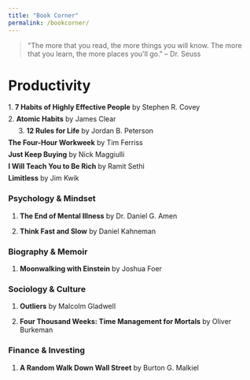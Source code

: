 ```yaml
---
title: "Book Corner"
permalink: /bookcorner/
---
```

> "The more that you read, the more things you will know. The more that you learn, the more places you'll go."
> – Dr. Seuss

# Productivity

<div style="margin-bottom: 0.5em;">
  1. <span style="font-weight: bold;">7 Habits of Highly Effective People</span> <span style="font-size: 1em;">by Stephen R. Covey</span>
</div>

<div style="margin-bottom: 0.5em;">
  2. <span style="font-weight: bold;">Atomic Habits</span> <span style="font-size: 1em;">by James Clear</span>
</div>

<div style="margin-left: 1.5em; margin-bottom: 0.5em;">
  3. <h3 style="display: inline; font-size: 1em; font-weight: bold;">12 Rules for Life</h3>
  <span style="font-size: 1em; font-weight: normal;"> by Jordan B. Peterson</span>
</div>

<div style="margin-bottom: 0.5em;">
    <span style="font-weight: bold;">The Four-Hour Workweek</span> by Tim Ferriss
</div>

<div style="margin-bottom: 0.5em;">
    <span style="font-weight: bold;">Just Keep Buying</span> by Nick Maggiulli
</div>

<div style="margin-bottom: 0.5em;">
    <span style="font-weight: bold;">I Will Teach You to Be Rich</span> by Ramit Sethi
</div>

<div style="margin-bottom: 0.5em;">
    <span style="font-weight: bold;">Limitless</span> by Jim Kwik
</div>
  

### **Psychology & Mindset**
1. **The End of Mental Illness** by Dr. Daniel G. Amen
   
2. **Think Fast and Slow** by Daniel Kahneman
   

### **Biography & Memoir**
1. **Moonwalking with Einstein** by Joshua Foer
   
### **Sociology & Culture**
1. **Outliers** by Malcolm Gladwell
   
2. **Four Thousand Weeks: Time Management for Mortals** by Oliver Burkeman
  

### **Finance & Investing**
1. **A Random Walk Down Wall Street** by Burton G. Malkiel
   


